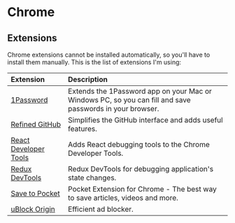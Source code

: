 # Chrome

## Extensions

Chrome extensions cannot be installed automatically, so you'll have to install them manually. This is the list of extensions I'm using:

|Extension|Description|
|:--------|:----------|
|[1Password](https://chrome.google.com/webstore/detail/1password-extension-deskt/aomjjhallfgjeglblehebfpbcfeobpgk)|Extends the 1Password app on your Mac or Windows PC, so you can fill and save passwords in your browser.|
|[Refined GitHub](https://chrome.google.com/webstore/detail/refined-github/hlepfoohegkhhmjieoechaddaejaokhf)|Simplifies the GitHub interface and adds useful features.|
|[React Developer Tools](https://chrome.google.com/webstore/detail/react-developer-tools/fmkadmapgofadopljbjfkapdkoienihi)|Adds React debugging tools to the Chrome Developer Tools.|
|[Redux DevTools](https://chrome.google.com/webstore/detail/redux-devtools/lmhkpmbekcpmknklioeibfkpmmfibljd)|Redux DevTools for debugging application's state changes.|
|[Save to Pocket](https://chrome.google.com/webstore/detail/save-to-pocket/niloccemoadcdkdjlinkgdfekeahmflj)|Pocket Extension for Chrome - The best way to save articles, videos and more.|
|[uBlock Origin](https://chrome.google.com/webstore/detail/ublock-origin/cjpalhdlnbpafiamejdnhcphjbkeiagm)|Efficient ad blocker.|

